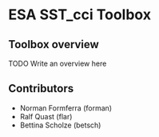 # ESA SST_cci Toolbox 

## Toolbox overview

TODO Write an overview here

## Contributors

* Norman Formferra (forman)
* Ralf Quast (flar)
* Bettina Scholze (betsch)